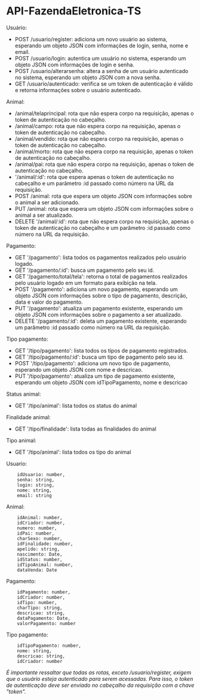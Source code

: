 # API-FazendaEletronica-TS

Usuário:

- POST /usuario/register: adiciona um novo usuário ao sistema, esperando um objeto JSON com informações de login, senha, nome e email.
- POST /usuario/login: autentica um usuário no sistema, esperando um objeto JSON com informações de login e senha.
- POST /usuario/alterarsenha: altera a senha de um usuário autenticado no sistema, esperando um objeto JSON com a nova senha.
- GET /usuario/autenticado: verifica se um token de autenticação é válido e retorna informações sobre o usuário autenticado.

Animal:

- /animal/telaprincipal: rota que não espera corpo na requisição, apenas o token de autenticação no cabeçalho.
- /animal/campo: rota que não espera corpo na requisição, apenas o token de autenticação no cabeçalho.
- /animal/vendido: rota que não espera corpo na requisição, apenas o token de autenticação no cabeçalho.
- /animal/morto: rota que não espera corpo na requisição, apenas o token de autenticação no cabeçalho.
- /animal/pai: rota que não espera corpo na requisição, apenas o token de autenticação no cabeçalho.
- '/animal/:id': rota que espera apenas o token de autenticação no cabeçalho e um parâmetro :id passado como número na URL da requisição.
- POST /animal: rota que espera um objeto JSON com informações sobre o animal a ser adicionado.
- PUT /animal: rota que espera um objeto JSON com informações sobre o animal a ser atualizado.
- DELETE '/animal/:id': rota que não espera corpo na requisição, apenas o token de autenticação no cabeçalho e um parâmetro :id passado como número na URL da requisição.

Pagamento:

- GET '/pagamento': lista todos os pagamentos realizados pelo usuário logado.
- GET '/pagamento/:id': busca um pagamento pelo seu id.
- GET '/pagamento/total/tela': retorna o total de pagamentos realizados pelo usuário logado em um formato para exibição na tela.
- POST '/pagamento': adiciona um novo pagamento, esperando um objeto JSON com informações sobre o tipo de pagamento, descrição, data e valor do pagamento.
- PUT '/pagamento': atualiza um pagamento existente, esperando um objeto JSON com informações sobre o pagamento a ser atualizado.
- DELETE '/pagamento/:id': deleta um pagamento existente, esperando um parâmetro :id passado como número na URL da requisição.

Tipo pagamento:

- GET '/tipo/pagamento': lista todos os tipos de pagamento registrados.
- GET '/tipo/pagamento/:id': busca um tipo de pagamento pelo seu id.
- POST '/tipo/pagamento': adiciona um novo tipo de pagamento, esperando um objeto JSON com nome e descricao.
- PUT '/tipo/pagamento': atualiza um tipo de pagamento existente, esperando um objeto JSON com idTipoPagamento, nome e descricao

Status animal:

- GET '/tipo/animal': lista todos os status do animal

Finalidade animal:

- GET '/tipo/finalidade': lista todas as finalidades do animal

Tipo animal:

- GET '/tipo/animal': lista todos os tipo do animal



Usuario:
```
    idUsuario: number,
    senha: string,
    login: string,
    nome: string,
    email: string
```

Animal:

```
    idAnimal: number,
    idCriador: number,
    numero: number,
    idPai: number,
    charSexo: number,
    idFinalidade: number,
    apelido: string,
    nascimento: Date,
    idStatus: number,
    idTipoAnimal: number,
    dataVenda: Date
```

Pagamento:

```
    idPagamento: number,
    idCriador: number,
    idTipo: number,
    charTipo: string,
    descricao: string,
    dataPagamento: Date,
    valorPagamento: number
```

Tipo pagamento:

```
    idTipoPagamento: number,
    nome: string,
    descricao: string,
    idCriador: number

```

*É importante ressaltar que todas as rotas, exceto /usuario/register, exigem que o usuário esteja autenticado para serem acessadas. Para isso, o token de autenticação deve ser enviado no cabeçalho da requisição com a chave "token".*
